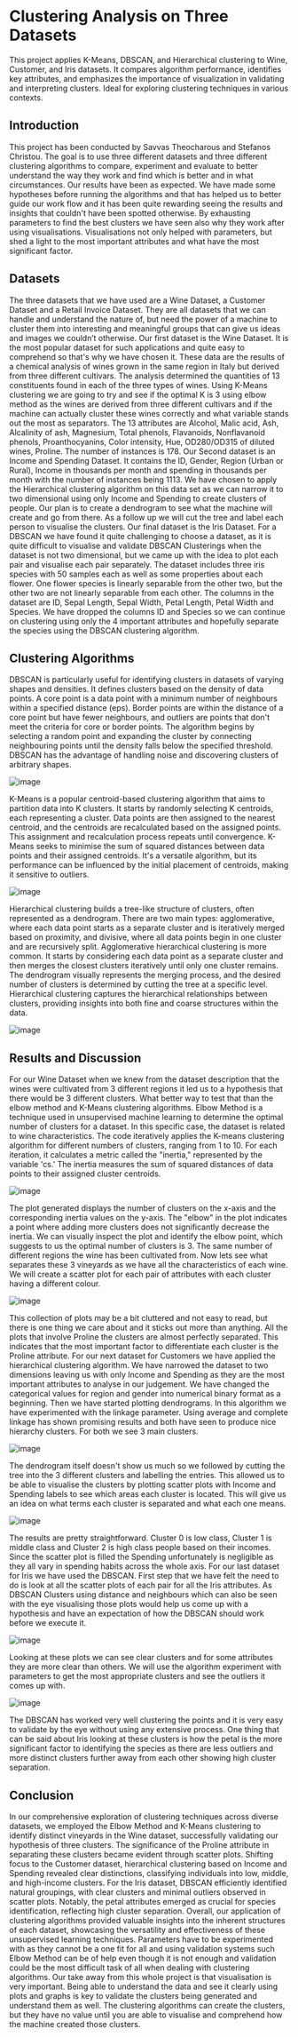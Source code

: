 # Clustering Analysis on Three Datasets
This project applies K-Means, DBSCAN, and Hierarchical clustering to Wine, Customer, and Iris datasets. It compares algorithm performance, identifies key attributes, and emphasizes the importance of visualization in validating and interpreting clusters. Ideal for exploring clustering techniques in various contexts.
## Introduction
This project has been conducted by Savvas Theocharous and Stefanos Christou. The goal is to use three different datasets and three different clustering algorithms to compare, experiment and evaluate to better understand the way they work and find which is better and in what circumstances. Our results have been as expected. We have made some hypotheses before running the algorithms and that has helped us to better guide our work flow and it has been quite rewarding seeing the results and insights that couldn't have been spotted otherwise. By exhausting parameters to find the best clusters we have seen also why they work after using visualisations. Visualisations not only helped with parameters, but shed a light to the most important attributes and what have the most significant factor.
## Datasets
The three datasets that we have used are a Wine Dataset, a Customer Dataset and a Retail Invoice Dataset. They are all datasets that we can handle and understand the nature of, but need the power of a machine to cluster them into interesting and meaningful groups that can give us ideas and images we couldn’t otherwise.
	Our first dataset is the Wine Dataset. It is the most popular dataset for such applications and quite easy to comprehend so that's why we have chosen it. These data are the results of a chemical analysis of wines grown in the same region in Italy but derived from three different cultivars. The analysis determined the quantities of 13 constituents found in each of the three types of wines. Using K-Means clustering we are going to try and see if the optimal K is 3 using elbow method as the wines are derived from three different cultivars and if the machine can actually cluster these wines correctly and what variable stands out the most as separators. The 13 attributes are Alcohol, Malic acid, Ash, Alcalinity of ash, Magnesium, Total phenols, Flavanoids, Nonflavanoid phenols, Proanthocyanins, Color intensity, Hue, OD280/OD315 of diluted wines, Proline. The number of instances is 178.
	Our Second dataset is an Income and Spending Dataset. It contains the ID, Gender, Region (Urban or Rural), Income in thousands per month and spending in thousands per month with the number of instances being 1113. We have chosen to apply the Hierarchical clustering algorithm on this data set as we can narrow it to two dimensional using only Income and Spending to create clusters of people. Our plan is to create a dendrogram to see what the machine will create and go from there. As a follow up we will cut the tree and label each person to visualise the clusters.
	Our final dataset is the Iris Dataset. For a DBSCAN we have found it quite challenging to choose a dataset, as it is quite difficult to visualise and validate DBSCAN Clusterings when the dataset is not two dimensional, but we came up with the idea to plot each pair and visualise each pair separately. The dataset includes three iris species with 50 samples each as well as some properties about each flower. One flower species is linearly separable from the other two, but the other two are not linearly separable from each other. The columns in the dataset are ID, Sepal Length, Sepal Width, Petal Length, Petal Width and Species. We have dropped the columns ID and Species so we can continue on clustering using only the 4 important attributes and hopefully separate the species using the DBSCAN clustering algorithm.
## Clustering Algorithms
DBSCAN is particularly useful for identifying clusters in datasets of varying shapes and densities. It defines clusters based on the density of data points. A core point is a data point with a minimum number of neighbours within a specified distance (eps). Border points are within the distance of a core point but have fewer neighbours, and outliers are points that don't meet the criteria for core or border points. The algorithm begins by selecting a random point and expanding the cluster by connecting neighbouring points until the density falls below the specified threshold. DBSCAN has the advantage of handling noise and discovering clusters of arbitrary shapes.

![image](https://github.com/user-attachments/assets/57686c21-479b-4ceb-89bc-b73b7679c524)

K-Means is a popular centroid-based clustering algorithm that aims to partition data into K clusters. It starts by randomly selecting K centroids, each representing a cluster. Data points are then assigned to the nearest centroid, and the centroids are recalculated based on the assigned points. This assignment and recalculation process repeats until convergence. K-Means seeks to minimise the sum of squared distances between data points and their assigned centroids. It's a versatile algorithm, but its performance can be influenced by the initial placement of centroids, making it sensitive to outliers.

![image](https://github.com/user-attachments/assets/8eebc920-a06c-4cd5-8da2-d29062762bde)

Hierarchical clustering builds a tree-like structure of clusters, often represented as a dendrogram. There are two main types: agglomerative, where each data point starts as a separate cluster and is iteratively merged based on proximity, and divisive, where all data points begin in one cluster and are recursively split. Agglomerative hierarchical clustering is more common. It starts by considering each data point as a separate cluster and then merges the closest clusters iteratively until only one cluster remains. The dendrogram visually represents the merging process, and the desired number of clusters is determined by cutting the tree at a specific level. Hierarchical clustering captures the hierarchical relationships between clusters, providing insights into both fine and coarse structures within the data.

![image](https://github.com/user-attachments/assets/a9f16f85-1e33-4c0f-a516-ee85b78dbc1a)

## Results and Discussion
For our Wine Dataset when we knew from the dataset description that the wines were cultivated from 3 different regions it led us to a hypothesis that there would be 3 different clusters. What better way to test that than the elbow method and K-Means clustering algorithms. Elbow Method is a technique used in unsupervised machine learning to determine the optimal number of clusters for a dataset. In this specific case, the dataset is related to wine characteristics. The code iteratively applies the K-means clustering algorithm for different numbers of clusters, ranging from 1 to 10. For each iteration, it calculates a metric called the "inertia," represented by the variable 'cs.' The inertia measures the sum of squared distances of data points to their assigned cluster centroids. 

![image](https://github.com/user-attachments/assets/cdfc7498-0cab-4a85-9545-60394075f73c)

The plot generated displays the number of clusters on the x-axis and the corresponding inertia values on the y-axis. The "elbow" in the plot indicates a point where adding more clusters does not significantly decrease the inertia. We can visually inspect the plot and identify the elbow point, which suggests to us the optimal number of clusters is 3. The same number of different regions the wine has been cultivated from.
	Now lets see what separates these 3 vineyards as we have all the characteristics of each wine. We will create a scatter plot for each pair of attributes with each cluster having a different colour.

![image](https://github.com/user-attachments/assets/e5cacb67-96bc-4f85-96d9-5e1443a14567)

This collection of plots may be a bit cluttered and not easy to read, but there is one thing we care about and it sticks out more than anything. All the plots that involve Proline the clusters are almost perfectly separated. This indicates that the most important factor to differentiate each cluster is the Proline attribute.
	For our next dataset for Customers we have applied the hierarchical clustering algorithm. We have narrowed the dataset to two dimensions leaving us with only Income and Spending as they are the most important attributes to analyse in our judgement. We have changed the categorical values for region and gender into numerical binary format as a beginning. Then we have started plotting dendrograms. In this algorithm we have experimented with the linkage parameter. Using average and complete linkage has shown promising results and both have seen to produce nice hierarchy clusters. For both we see 3 main clusters.

![image](https://github.com/user-attachments/assets/52071b75-6df8-4f89-932e-e01bfaf404ca)

The dendrogram itself doesn't show us much so we followed by cutting the tree into the 3 different clusters and labelling the entries. This allowed us to be able to visualise the clusters by plotting scatter plots with Income and Spending labels to see which areas each cluster is located. This will give us an idea on what terms each cluster is separated and what each one means.

![image](https://github.com/user-attachments/assets/2cb4c47b-5d4b-4419-bfb0-35543c2a068d)

The results are pretty straightforward. Cluster 0 is low class, Cluster 1 is middle class and Cluster 2 is high class people based on their incomes. Since the scatter plot is filled the Spending unfortunately is negligible as they all vary in spending habits across the whole axis.
	For our last dataset for Iris we have used the DBSCAN. First step that we have felt the need to do is look at all the scatter plots of each pair for all the Iris attributes. As DBSCAN Clusters using distance and neighbours which can also be seen with the eye visualising those plots would help us come up with a hypothesis and have an expectation of how the DBSCAN should work before we execute it.

![image](https://github.com/user-attachments/assets/b87ef91f-8235-42a9-a583-b670b0c97c39)

Looking at these plots we can see clear clusters and for some attributes they are more clear than others. We will use the algorithm experiment with parameters to get the most appropriate clusters and see the outliers it comes up with.

![image](https://github.com/user-attachments/assets/5351f331-d613-4ecb-9ff0-c07d20e9d5aa)

The DBSCAN has worked very well clustering the points and it is very easy to validate by the eye without using any extensive process. One thing that can be said about Iris looking at these clusters is how the petal is the more significant factor to identifying the species as there are less outliers and more distinct clusters further away from each other showing high cluster separation.
## Conclusion
In our comprehensive exploration of clustering techniques across diverse datasets, we employed the Elbow Method and K-Means clustering to identify distinct vineyards in the Wine dataset, successfully validating our hypothesis of three clusters. The significance of the Proline attribute in separating these clusters became evident through scatter plots. Shifting focus to the Customer dataset, hierarchical clustering based on Income and Spending revealed clear distinctions, classifying individuals into low, middle, and high-income clusters. For the Iris dataset, DBSCAN efficiently identified natural groupings, with clear clusters and minimal outliers observed in scatter plots. Notably, the petal attributes emerged as crucial for species identification, reflecting high cluster separation. Overall, our application of clustering algorithms provided valuable insights into the inherent structures of each dataset, showcasing the versatility and effectiveness of these unsupervised learning techniques. Parameters have to be experimented with as they cannot be a one fit for all and using validation systems such Elbow Method can be of help even though it is not enough and validation could be the most difficult task of all when dealing with clustering algorithms. Our take away from this whole project is that visualisation is very important. Being able to understand the data and see it clearly using plots and graphs is key to validate the clusters being generated and understand them as well. The clustering algorithms can create the clusters, but they have no value until you are able to visualise and comprehend how the machine created those clusters.






